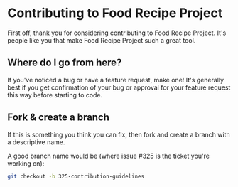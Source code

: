# Contributing to Food Recipe Project

First off, thank you for considering contributing to Food Recipe Project. It's people like you that make Food Recipe Project such a great tool.

## Where do I go from here?

If you've noticed a bug or have a feature request, make one! It's generally best if you get confirmation of your bug or approval for your feature request this way before starting to code.

## Fork & create a branch

If this is something you think you can fix, then fork and create a branch with a descriptive name.

A good branch name would be (where issue #325 is the ticket you're working on):

```bash
git checkout -b 325-contribution-guidelines

